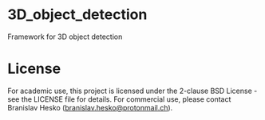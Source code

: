 # 3D_object_detection
Framework for 3D object detection
# License
For academic use, this project is licensed under the 2-clause BSD License - see the LICENSE file for details. For commercial use, please contact Branislav Hesko (branislav.hesko@protonmail.ch).
